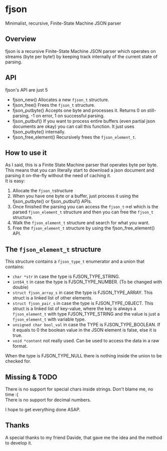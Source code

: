 # fjson
Minimalist, recursive, Finite-State Machine JSON parser

## Overview
fjson is a recursive Finite-State Machine JSON parser which operates on streams (byte per byte!) by keeping track internally
of the current state of parsing.

## API
fjson's API are just 5
- fjson_new() Allocates a new `fjson_t` structure.
- fjson_free() Frees the `fjson_t` structure.
- fjson_putbyte() Accepts one byte and processes it. Returns 0 on still-parsing, -1 on error, 1 on successful parsing.
- fjson_putbuf() If you want to process entire buffers (even partial json documents are okay) you can call this function. It just uses fjson_putbyte() internally.
- fjson_free_element() Recursively frees the `fjson_element_t`.

## How to use it
As I said, this is a Finite State Machine parser that operates byte per byte.  
This means that you can literally start to download a json document and parsing it on-the-fly without the need of caching it.  
It is easy:  
1. Allocate the `fjson_t`structure
2. When you have one byte or a buffer, just process it using the fjson_putbyte() or fjson_putbuf() APIs.
3. Once finished the parsing you can access the `fjson_t`->el which is the parsed `fjson_element_t` structure and then you can free the `fjson_t` structure.
4. Walk the `fjson_element_t` structure and search for what you want.
5. Free the `fjson_element_t` structure by using the fjson_free_element() API.

## The `fjson_element_t` structure
This structure contains a `fjson_type_t` enumerator and a union that contains:
- `char *str` in case the type is FJSON_TYPE_STRING.
- `int64_t` in case the type is FJSON_TYPE_NUMBER. (To be changed with double)
- `struct fjson_array_s` in case the type is FJSON_TYPE_ARRAY. This struct is a linked list of other elements.
- `struct fjson_pair_s` in case the type is FJSON_TYPE_OBJECT. This struct is a linked list of key-value, where the key is always a `fjson_element_t` with type FJSON_TYPE_STRING and the value is just a `fjson_element_t` with variable type.
- `unsigned char bool_val` in case the TYPE is FJSON_TYPE_BOOLEAN. If it equals to 0 the boolean value in the JSON element is false, else it is true.
- `void *content` not really used. Can be used to access the data in a raw format.  

When the type is FJSON_TYPE_NULL there is nothing inside the union to be checked for.


## Missing & TODO
There is no support for special chars inside strings. Don't blame me, no time :(  
There is no support for decimal numbers.  

I hope to get everything done ASAP.  

## Thanks
A special thanks to my friend Davide, that gave me the idea and the method to develop it.
